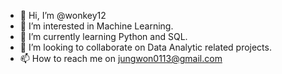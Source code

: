 - 👋 Hi, I’m @wonkey12
- 👀 I’m interested in Machine Learning.
- 🌱 I’m currently learning Python and SQL.
- 💞️ I’m looking to collaborate on Data Analytic related projects.
- 📫 How to reach me on jungwon0113@gmail.com

<!---
wonkey12/wonkey12 is a ✨ special ✨ repository because its `README.md` (this file) appears on your GitHub profile.
You can click the Preview link to take a look at your changes.
--->
